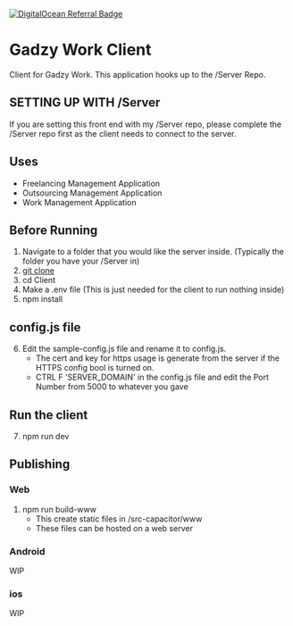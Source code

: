 [![DigitalOcean Referral Badge](https://web-platforms.sfo2.cdn.digitaloceanspaces.com/WWW/Badge%201.svg)](https://www.digitalocean.com/?refcode=3619b84d2ed0&utm_campaign=Referral_Invite&utm_medium=Referral_Program&utm_source=badge)

# Gadzy Work Client

Client for Gadzy Work. This application hooks up to the /Server Repo.

## SETTING UP WITH /Server

If you are setting this front end with my /Server repo, please complete the /Server repo first as the client needs to connect to the server.

## Uses

-   Freelancing Management Application
-   Outsourcing Management Application
-   Work Management Application

## Before Running

1. Navigate to a folder that you would like the server inside. (Typically the folder you have your /Server in)
2. [git clone](https://github.com/SebGadzinski/Client.git)
3. cd Client
4. Make a .env file (This is just needed for the client to run nothing inside)
5. npm install

## config.js file

6. Edit the sample-config.js file and rename it to config.js.
    - The cert and key for https usage is generate from the server if the HTTPS config bool is turned on.
    - CTRL F 'SERVER_DOMAIN' in the config.js file and edit the Port Number from 5000 to whatever you gave

## Run the client

7. npm run dev

## Publishing

### Web

1. npm run build-www
    - This create static files in /src-capacitor/www
    - These files can be hosted on a web server

### Android

WIP

### ios

WIP
